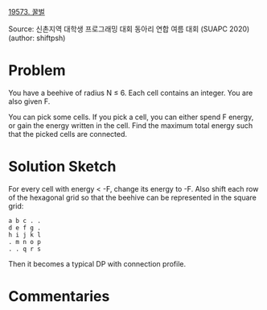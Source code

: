 [19573. 꿀벌](https://www.acmicpc.net/problem/19573)

Source: 신촌지역 대학생 프로그래밍 대회 동아리 연합 여름 대회 (SUAPC 2020)
(author: shiftpsh)


# Problem

You have a beehive of radius N ≤ 6. Each cell contains an integer. You are also given F.

You can pick some cells. If you pick a cell, you can either spend F energy, or gain the energy written in the cell. Find the maximum total energy such that the picked cells are connected.

# Solution Sketch

For every cell with energy < -F, change its energy to -F. Also shift each row of the hexagonal grid so that the beehive can be represented in the square grid:

```
a b c . .
d e f g .
h i j k l
. m n o p
. . q r s
```

Then it becomes a typical DP with connection profile.

# Commentaries
